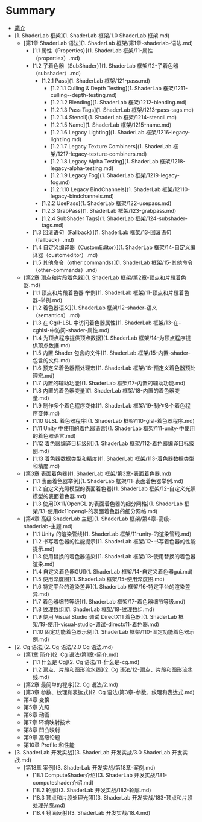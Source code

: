 # Summary

* [简介](README.md)
* [1. ShaderLab 框架](1. ShaderLab 框架/1.0 ShaderLab 框架.md)
  * [第1章 ShaderLab 语法](1. ShaderLab 框架/第1章-shaderlab-语法.md)
    * [1.1 属性（Properties）](1. ShaderLab 框架/11-属性（properties）.md)
    * [1.2 子着色器（SubShader）](1. ShaderLab 框架/12-子着色器（subshader）.md)
      * [1.2.1 Pass](1. ShaderLab 框架/121-pass.md)
        * [1.2.1.1 Culling & Depth Testing](1. ShaderLab 框架/1211-culling--depth-testing.md)
        * [1.2.1.2 Blending](1. ShaderLab 框架/1212-blending.md)
        * [1.2.1.3 Pass Tags](1. ShaderLab 框架/1213-pass-tags.md)
        * [1.2.1.4 Stencil](1. ShaderLab 框架/1214-stencil.md)
        * [1.2.1.5 Name](1. ShaderLab 框架/1215-name.md)
        * [1.2.1.6 Legacy Lighting](1. ShaderLab 框架/1216-legacy-lightiing.md)
        * [1.2.1.7 Legacy Texture Combiners](1. ShaderLab 框架/1217-legacy-texture-combiners.md)
        * [1.2.1.8 Legacy Alpha Testing](1. ShaderLab 框架/1218-legacy-alpha-testing.md)
        * [1.2.1.9 Legacy Fog](1. ShaderLab 框架/1219-legacy-fog.md)
        * [1.2.1.10 Legacy BindChannels](1. ShaderLab 框架/12110-legacy-bindchannels.md)
      * [1.2.2 UsePass](1. ShaderLab 框架/122-usepass.md)
      * [1.2.3 GrabPass](1. ShaderLab 框架/123-grabpass.md)
      * [1.2.4 SubShader Tags](1. ShaderLab 框架/124-subshader-tags.md)
    * [1.3 回滚语句（Fallback）](1. ShaderLab 框架/13-回滚语句（fallback）.md)
    * [1.4 自定义编译器（CustomEditor）](1. ShaderLab 框架/14-自定义编译器（customeditor）.md)
    * [1.5 其他命令（other commands）](1. ShaderLab 框架/15-其他命令（other-commands）.md)
  * [第2章 顶点和片段着色器](1. ShaderLab 框架/第2章-顶点和片段着色器.md)
    * [1.1 顶点和片段着色器 举例](1. ShaderLab 框架/11-顶点和片段着色器-举例.md)
    * [1.2 着色器语义](1. ShaderLab 框架/12-shader-语义（semantics）.md)
    * [1.3 在 Cg/HLSL 中访问着色器属性](1. ShaderLab 框架/13-在-cghlsl-中访问-shader-属性.md)
    * [1.4 为顶点程序提供顶点数据](1. ShaderLab 框架/14-为顶点程序提供顶点数据.md)
    * [1.5 内置 Shader 包含的文件](1. ShaderLab 框架/15-内置-shader-包含的文件.md)
    * [1.6 预定义着色器预处理宏](1. ShaderLab 框架/16-预定义着色器预处理宏.md)
    * [1.7 内置的辅助功能](1. ShaderLab 框架/17-内置的辅助功能.md)
    * [1.8 内置的着色器变量](1. ShaderLab 框架/18-内置的着色器变量.md)
    * [1.9 制作多个着色程序变体](1. ShaderLab 框架/19-制作多个着色程序变体.md)
    * [1.10 GLSL 着色器程序](1. ShaderLab 框架/110-glsl-着色器程序.md)
    * [1.11 Unity 中使用的着色器语言](1. ShaderLab 框架/111-unity-中使用的着色器语言.md)
    * [1.12 着色器编译目标级别](1. ShaderLab 框架/112-着色器编译目标级别.md)
    * [1.13 着色器数据类型和精度](1. ShaderLab 框架/113-着色器数据类型和精度.md)
  * [第3章 表面着色器](1. ShaderLab 框架/第3章-表面着色器.md)
    * [1.1 表面着色器举例](1. ShaderLab 框架/11-表面着色器举例.md)
    * [1.2 自定义光照模型的表面着色器](1. ShaderLab 框架/12-自定义光照模型的表面着色器.md)
    * [1.3 使用DX11/OpenGL 的表面着色器的细分网格](1. ShaderLab 框架/13-使用dx11opengl-的表面着色器的细分网格.md)
  * [第4章 高级 ShaderLab 主题](1. ShaderLab 框架/第4章-高级-shaderlab-主题.md)
    * [1.1 Unity 的渲染管线](1. ShaderLab 框架/11-unity-的渲染管线.md)
    * [1.2 书写着色器的性能提示](1. ShaderLab 框架/12-书写着色器的性能提示.md)
    * [1.3 使用替换的着色器渲染](1. ShaderLab 框架/13-使用替换的着色器渲染.md)
    * [1.4 自定义着色器GUI](1. ShaderLab 框架/14-自定义着色器gui.md)
    * [1.5 使用深度图](1. ShaderLab 框架/15-使用深度图.md)
    * [1.6 特定平台的渲染差异](1. ShaderLab 框架/16-特定平台的渲染差异.md)
    * [1.7 着色器细节等级](1. ShaderLab 框架/17-着色器细节等级.md)
    * [1.8 纹理数组](1. ShaderLab 框架/18-纹理数组.md)
    * [1.9 使用 Visual Studio 调试 DirectX11 着色器](1. ShaderLab 框架/19-使用-visual-studio-调试-directx11-着色器.md)
    * [1.10 固定功能着色器示例](1. ShaderLab 框架/110-固定功能着色器示例.md)
* [2. Cg 语法](2. Cg 语法/2.0 Cg 语法.md)
  * [第1章 简介](2. Cg 语法/第1章-简介.md)
    * [1.1 什么是 Cg](2. Cg 语法/11-什么是-cg.md)
    * [1.2 顶点、片段和图形流水线](2. Cg 语法/12-顶点、片段和图形流水线.md)
  * [第2章 最简单的程序](2. Cg 语法/2.md)
  * [第3章 参数、纹理和表达式](2. Cg 语法/第3章-参数、纹理和表达式.md)
  * 第4章 变换
  * 第5章 光照
  * 第6章 动画
  * 第7章 环境映射技术
  * 第8章 凹凸映射
  * 第9章 高级论题
  * 第10章 Profile 和性能
* [3. ShaderLab 开发实战](3. ShaderLab 开发实战/3.0 ShaderLab 开发实战.md)
  * [第18章 案例](3. ShaderLab 开发实战/第18章-案例.md)
    * [18.1 ComputeShader介绍](3. ShaderLab 开发实战/181-computeshader介绍.md)
    * [18.2 轮廓](3. ShaderLab 开发实战/182-轮廓.md)
    * [18.3 顶点和片段处理光照](3. ShaderLab 开发实战/183-顶点和片段处理光照.md)
    * [18.4 镜面反射](3. ShaderLab 开发实战/18.4.md)


